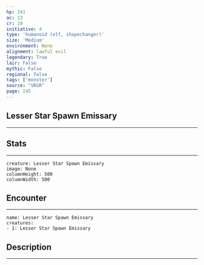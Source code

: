 ```yaml
---
hp: 241
ac: 13
cr: 19
initiative: 4
type: 'humanoid (elf, shapechanger)'    
size: 'Medium'
environment: None
alignment: lawful evil
legendary: True
lair: False
mythic: False
regional: False
tags: ['monster']
source: "VRGR"
page: 245
---
```


## Lesser Star Spawn Emissary
---



## Stats
---

```statblock
creature: Lesser Star Spawn Emissary
image: None
columnHeight: 500
columnWidth: 500
```

## Encounter
---

```encounter-table
name: Lesser Star Spawn Emissary
creatures:
- 1: Lesser Star Spawn Emissary
```

## Description
---




